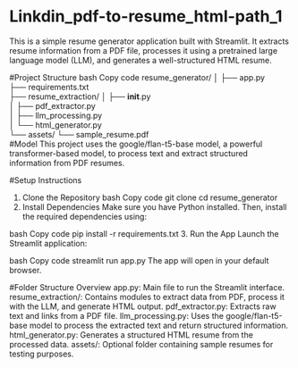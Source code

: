 # Linkdin_pdf-to-resume_html-path_1
This is a simple resume generator application built with Streamlit. It extracts resume information from a PDF file, processes it using a pretrained large language model (LLM), and generates a well-structured HTML resume.

#Project Structure 
bash
Copy code
resume_generator/
│
├── app.py               
├── requirements.txt            
├── resume_extraction/
│   ├── __init__.py             
│   ├── pdf_extractor.py        
│   ├── llm_processing.py       
│   └── html_generator.py       
└── assets/
    └── sample_resume.pdf       
#Model
This project uses the google/flan-t5-base model, a powerful transformer-based model, to process text and extract structured information from PDF resumes.

#Setup Instructions
1. Clone the Repository
bash
Copy code
git clone <repository-url>
cd resume_generator
2. Install Dependencies
Make sure you have Python installed. Then, install the required dependencies using:

bash
Copy code
pip install -r requirements.txt
3. Run the App
Launch the Streamlit application:

bash
Copy code
streamlit run app.py
The app will open in your default browser.

#Folder Structure Overview
app.py: Main file to run the Streamlit interface.
resume_extraction/: Contains modules to extract data from PDF, process it with the LLM, and generate HTML output.
pdf_extractor.py: Extracts raw text and links from a PDF file.
llm_processing.py: Uses the google/flan-t5-base model to process the extracted text and return structured information.
html_generator.py: Generates a structured HTML resume from the processed data.
assets/: Optional folder containing sample resumes for testing purposes.
